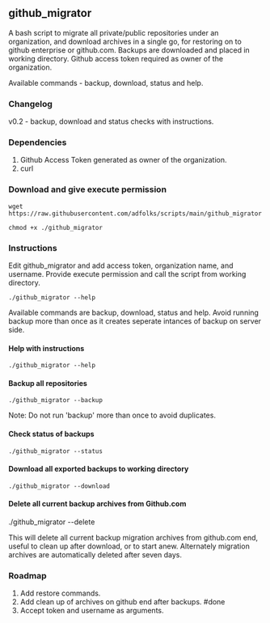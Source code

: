 ## github_migrator
A bash script to migrate all private/public repositories under an organization, and download archives in a single go, for restoring on to github enterprise or github.com.
Backups are downloaded and placed in working directory. Github access token required as owner of the organization.

Available commands - backup, download, status and help.

### Changelog
v0.2 - backup, download and status checks with instructions.

### Dependencies
1. Github Access Token generated as owner of the organization.
2. curl

### Download and give execute permission
`wget https://raw.githubusercontent.com/adfolks/scripts/main/github_migrator`

`chmod +x ./github_migrator`

### Instructions

Edit github_migrator and add access token, organization name, and username. Provide execute permission and call the script from working directory.

`./github_migrator --help`

Available commands are backup, download, status and help. Avoid running backup more than once as it creates seperate intances of backup on server side.

#### Help with instructions

`./github_migrator --help`

#### Backup all repositories 
`./github_migrator --backup`

Note: Do not run 'backup' more than once to avoid duplicates.

#### Check status of backups
`./github_migrator --status`

#### Download all exported backups to working directory
`./github_migrator --download`

#### Delete all current backup archives from Github.com
./github_migrator --delete

This will delete all current backup migration archives from github.com end, useful to clean up after download, or to start anew.
Alternately migration archives are automatically deleted after seven days.

### Roadmap
1. Add restore commands.
2. Add clean up of archives on github end after backups. #done
3. Accept token and username as arguments.
